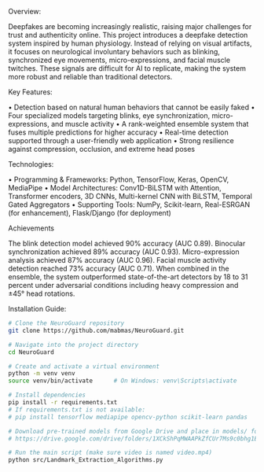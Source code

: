 Overview:

Deepfakes are becoming increasingly realistic, raising major challenges for trust and authenticity online. This project introduces a deepfake detection system inspired by human physiology. 
Instead of relying on visual artifacts, it focuses on neurological involuntary behaviors such as blinking, synchronized eye movements, micro-expressions, and facial muscle twitches. 
These signals are difficult for AI to replicate, making the system more robust and reliable than traditional detectors.

Key Features:

• Detection based on natural human behaviors that cannot be easily faked
• Four specialized models targeting blinks, eye synchronization, micro-expressions, and muscle activity
• A rank-weighted ensemble system that fuses multiple predictions for higher accuracy
• Real-time detection supported through a user-friendly web application
• Strong resilience against compression, occlusion, and extreme head poses

Technologies:

• Programming & Frameworks: Python, TensorFlow, Keras, OpenCV, MediaPipe
• Model Architectures: Conv1D-BiLSTM with Attention, Transformer encoders, 3D CNNs, Multi-kernel CNN with BiLSTM, Temporal Gated Aggregators
• Supporting Tools: NumPy, Scikit-learn, Real-ESRGAN (for enhancement), Flask/Django (for deployment)

Achievements

The blink detection model achieved 90% accuracy (AUC 0.89). Binocular synchronization achieved 89% accuracy (AUC 0.93). Micro-expression analysis achieved 87% accuracy (AUC 0.96). Facial muscle 
activity detection reached 73% accuracy (AUC 0.71). When combined in the ensemble, the system outperformed state-of-the-art detectors by 18 to 31 percent under adversarial conditions including 
heavy compression and ±45° head rotations.


Installation Guide:

```bash
# Clone the NeuroGuard repository
git clone https://github.com/mabmas/NeuroGuard.git

# Navigate into the project directory
cd NeuroGuard

# Create and activate a virtual environment
python -m venv venv
source venv/bin/activate      # On Windows: venv\Scripts\activate

# Install dependencies
pip install -r requirements.txt
# If requirements.txt is not available:
# pip install tensorflow mediapipe opencv-python scikit-learn pandas

# Download pre-trained models from Google Drive and place in models/ folder
# https://drive.google.com/drive/folders/1XCkShPqMWAAPkZfCUr7Ms9c0bhg1ET25?usp=drive_link

# Run the main script (make sure video is named video.mp4)
python src/Landmark_Extraction_Algorithms.py

